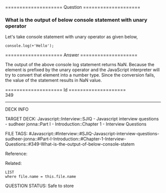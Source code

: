 ==================== Question ====================  

### What is the output of below console statement with unary operator

Let's take console statement with unary operator as given below,

<!-- codeblock-start -->
<pre><code class="hljs language-javascript"><span class="hljs-variable language_">console</span>.<span class="hljs-title function_">log</span>(+<span class="hljs-string">'Hello'</span>);
</code></pre>
<!-- codeblock-end -->  

==================== Answer ====================  

The output of the above console log statement returns NaN. Because the element is prefixed by the unary operator and the JavaScript interpreter will try to convert that element into a number type. Since the conversion fails, the value of the statement results in NaN value.

==================== Id ====================  
349

---

DECK INFO

TARGET DECK: Javascript::Interview::SJIQ - Javascript interview questions - sudheer jonna::Part I - Introduction::Chapter 1 - Interview Questions

FILE TAGS: #Javascript::#Interview::#SJIQ-Javascript-interview-questions-sudheer-jonna::#Part-I-Introduction::#Chapter-1-Interview-Questions::#349-What-is-the-output-of-below-console-statem

Reference:

Related:

```dataview
LIST
where file.name = this.file.name
```

QUESTION STATUS: Safe to store

